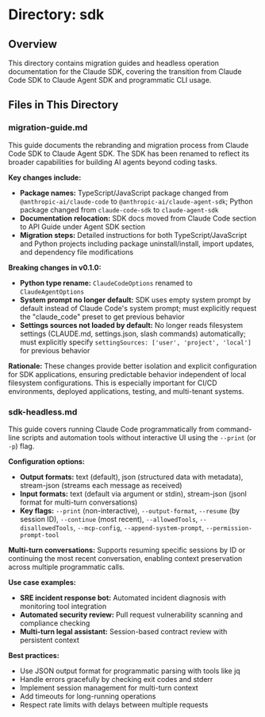 # Directory: sdk

## Overview
This directory contains migration guides and headless operation documentation for the Claude SDK, covering the transition from Claude Code SDK to Claude Agent SDK and programmatic CLI usage.

## Files in This Directory

### **migration-guide.md**
This guide documents the rebranding and migration process from Claude Code SDK to Claude Agent SDK. The SDK has been renamed to reflect its broader capabilities for building AI agents beyond coding tasks.

**Key changes include:**
- **Package names:** TypeScript/JavaScript package changed from `@anthropic-ai/claude-code` to `@anthropic-ai/claude-agent-sdk`; Python package changed from `claude-code-sdk` to `claude-agent-sdk`
- **Documentation relocation:** SDK docs moved from Claude Code section to API Guide under Agent SDK section
- **Migration steps:** Detailed instructions for both TypeScript/JavaScript and Python projects including package uninstall/install, import updates, and dependency file modifications

**Breaking changes in v0.1.0:**
- **Python type rename:** `ClaudeCodeOptions` renamed to `ClaudeAgentOptions`
- **System prompt no longer default:** SDK uses empty system prompt by default instead of Claude Code's system prompt; must explicitly request the "claude_code" preset to get previous behavior
- **Settings sources not loaded by default:** No longer reads filesystem settings (CLAUDE.md, settings.json, slash commands) automatically; must explicitly specify `settingSources: ['user', 'project', 'local']` for previous behavior

**Rationale:** These changes provide better isolation and explicit configuration for SDK applications, ensuring predictable behavior independent of local filesystem configurations. This is especially important for CI/CD environments, deployed applications, testing, and multi-tenant systems.

### **sdk-headless.md**
This guide covers running Claude Code programmatically from command-line scripts and automation tools without interactive UI using the `--print` (or `-p`) flag.

**Configuration options:**
- **Output formats:** text (default), json (structured data with metadata), stream-json (streams each message as received)
- **Input formats:** text (default via argument or stdin), stream-json (jsonl format for multi-turn conversations)
- **Key flags:** `--print` (non-interactive), `--output-format`, `--resume` (by session ID), `--continue` (most recent), `--allowedTools`, `--disallowedTools`, `--mcp-config`, `--append-system-prompt`, `--permission-prompt-tool`

**Multi-turn conversations:** Supports resuming specific sessions by ID or continuing the most recent conversation, enabling context preservation across multiple programmatic calls.

**Use case examples:**
- **SRE incident response bot:** Automated incident diagnosis with monitoring tool integration
- **Automated security review:** Pull request vulnerability scanning and compliance checking
- **Multi-turn legal assistant:** Session-based contract review with persistent context

**Best practices:**
- Use JSON output format for programmatic parsing with tools like jq
- Handle errors gracefully by checking exit codes and stderr
- Implement session management for multi-turn context
- Add timeouts for long-running operations
- Respect rate limits with delays between multiple requests
